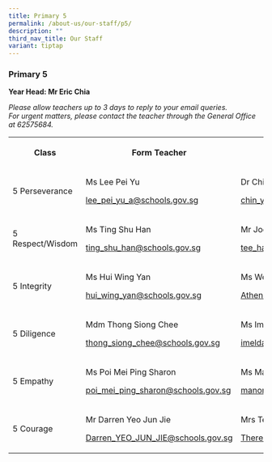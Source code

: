 ```yaml
---
title: Primary 5
permalink: /about-us/our-staff/p5/
description: ""
third_nav_title: Our Staff
variant: tiptap
---
```

<h3><strong>Primary 5</strong></h3>
<p><strong>Year Head: Mr Eric Chia</strong>
</p>
<p><em>Please allow teachers up to 3 days to reply to your email queries.</em>&nbsp;
<br><em>For urgent matters, please contact the teacher through the General Office at 62575684.</em>
</p>
<table style="minWidth: 100px">
<colgroup>
<col>
<col>
<col>
<col>
</colgroup>
<tbody>
<tr>
<th rowspan="1" colspan="1">
<p>Class</p>
</th>
<th rowspan="1" colspan="1">
<p>Form Teacher</p>
</th>
<th rowspan="1" colspan="1">
<p>Form Teacher</p>
</th>
<th rowspan="1" colspan="1">
<p>Co-Form Teacher</p>
</th>
</tr>
<tr>
<td rowspan="1" colspan="1">
<p>5 Perseverance</p>
</td>
<td rowspan="1" colspan="1">
<p>Ms Lee Pei Yu</p>
<p><a href="mailto:lee_pei_yu_a@schools.gov.sg" rel="noopener noreferrer nofollow" target="_blank">lee_pei_yu_a@schools.gov.sg</a>
</p>
<p></p>
</td>
<td rowspan="1" colspan="1">
<p>Dr Chin Yoke Mui</p>
<p><a href="mailto:chin_yoke_mui@schools.gov.sg" rel="noopener noreferrer nofollow" target="_blank">chin_yoke_mui@schools.gov.sg</a>
</p>
<p></p>
</td>
<td rowspan="1" colspan="1">
<p></p>
</td>
</tr>
<tr>
<td rowspan="1" colspan="1">
<p>5 Respect/Wisdom</p>
</td>
<td rowspan="1" colspan="1">
<p>Ms Ting Shu Han</p>
<p><a href="mailto:ting_shu_han@schools.gov.sg" rel="noopener noreferrer nofollow" target="_blank">ting_shu_han@schools.gov.sg</a>
</p>
<p></p>
</td>
<td rowspan="1" colspan="1">
<p>Mr Joel Tee</p>
<p><a href="mailto:tee_han_yun@schools.gov.sg" rel="noopener noreferrer nofollow" target="_blank">tee_han_yun@schools.gov.sg</a>
</p>
</td>
<td rowspan="1" colspan="1">
<p></p>
<p></p>
</td>
</tr>
<tr>
<td rowspan="1" colspan="1">
<p>5 Integrity</p>
</td>
<td rowspan="1" colspan="1">
<p>Ms Hui Wing Yan</p>
<p><a href="mailto:hui_wing_yan@schools.gov.sg" rel="noopener noreferrer nofollow" target="_blank">hui_wing_yan@schools.gov.sg</a>
</p>
<p></p>
</td>
<td rowspan="1" colspan="1">
<p>Ms Wee Shu Yun, Athena</p>
<p><a href="mailto:Athena_Wee@schools.gov.sg" rel="noopener noreferrer nofollow" target="_blank">Athena_Wee@schools.gov.sg</a>
</p>
<p></p>
</td>
<td rowspan="1" colspan="1">
<p></p>
</td>
</tr>
<tr>
<td rowspan="1" colspan="1">
<p>5 Diligence</p>
</td>
<td rowspan="1" colspan="1">
<p>Mdm Thong Siong Chee</p>
<p><a href="mailto:thong_siong_chee@schools.gov.sg" rel="noopener noreferrer nofollow" target="_blank">thong_siong_chee@schools.gov.sg</a>
</p>
<p></p>
</td>
<td rowspan="1" colspan="1">
<p>Ms Imelda</p>
<p><a href="mailto:imelda_asari@moe.edu.sg" rel="noopener noreferrer nofollow" target="_blank">imelda_asari@schools.gov.sg</a>
</p>
</td>
<td rowspan="1" colspan="1">
<p>Ms Low Hui Li</p>
<p><a href="mailto:low_hui_li@schools.gov.sg" rel="noopener noreferrer nofollow" target="_blank">low_hui_li@schools.gov.sg</a>
</p>
<p></p>
</td>
</tr>
<tr>
<td rowspan="1" colspan="1">
<p>5 Empathy</p>
</td>
<td rowspan="1" colspan="1">
<p>Ms Poi Mei Ping Sharon</p>
<p><a href="mailto:poi_mei_ping_sharon@schools.gov.sg" rel="noopener noreferrer nofollow" target="_blank">poi_mei_ping_sharon@schools.gov.sg</a>
</p>
<p></p>
</td>
<td rowspan="1" colspan="1">
<p>Ms Manomani d/o Shunmuga Sundaram</p>
<p><a href="mailto:manomani_shunmuga_sundaram@schools.gov.sg" rel="noopener noreferrer nofollow" target="_blank">manomani_shunmuga_sundaram@schools.gov.sg</a>
</p>
<p></p>
</td>
<td rowspan="1" colspan="1">
<p></p>
<p></p>
<p></p>
</td>
</tr>
<tr>
<td rowspan="1" colspan="1">
<p>5 Courage</p>
</td>
<td rowspan="1" colspan="1">
<p>Mr Darren Yeo Jun Jie</p>
<p><a href="mailto:Darren_YEO_JUN_JIE@schools.gov.sg" rel="noopener noreferrer nofollow" target="_blank">Darren_YEO_JUN_JIE@schools.gov.sg</a>
</p>
<p></p>
<p></p>
</td>
<td rowspan="1" colspan="1">
<p>Mrs Teo, Ng Gek Yin Theresa</p>
<p><a href="mailto:Theresa_Ng_A@schools.gov.sg" rel="noopener noreferrer nofollow" target="_blank">Theresa_Ng_A@schools.gov.sg</a>
</p>
<p></p>
<p></p>
<p></p>
</td>
<td rowspan="1" colspan="1">
<p></p>
</td>
</tr>
</tbody>
</table>
<p></p>
